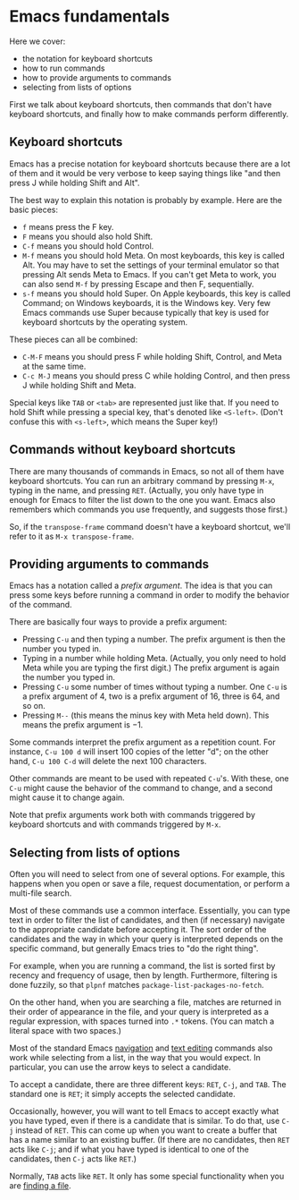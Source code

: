 # Emacs fundamentals

Here we cover:

* the notation for keyboard shortcuts
* how to run commands
* how to provide arguments to commands
* selecting from lists of options

First we talk about keyboard shortcuts, then commands that don't have
keyboard shortcuts, and finally how to make commands perform
differently.

## Keyboard shortcuts

Emacs has a precise notation for keyboard shortcuts because there are
a lot of them and it would be very verbose to keep saying things like
"and then press J while holding Shift and Alt".

The best way to explain this notation is probably by example. Here are
the basic pieces:

* `f` means press the F key.
* `F` means you should also hold Shift.
* `C-f` means you should hold Control.
* `M-f` means you should hold Meta. On most keyboards, this key is
  called Alt. You may have to set the settings of your terminal
  emulator so that pressing Alt sends Meta to Emacs. If you can't get
  Meta to work, you can also send `M-f` by pressing Escape and then F,
  sequentially.
* `s-f` means you should hold Super. On Apple keyboards, this key is
  called Command; on Windows keyboards, it is the Windows key. Very
  few Emacs commands use Super because typically that key is used for
  keyboard shortcuts by the operating system.

These pieces can all be combined:

* `C-M-F` means you should press F while holding Shift, Control, and
  Meta at the same time.
* `C-c M-J` means you should press C while holding Control, and then
  press J while holding Shift and Meta.

Special keys like `TAB` or `<tab>` are represented just like that. If
you need to hold Shift while pressing a special key, that's denoted
like `<S-left>`. (Don't confuse this with `<s-left>`, which means the
Super key!)

## Commands without keyboard shortcuts

There are many thousands of commands in Emacs, so not all of them have
keyboard shortcuts. You can run an arbitrary command by pressing
`M-x`, typing in the name, and pressing `RET`. (Actually, you only
have type in enough for Emacs to filter the list down to the one you
want. Emacs also remembers which commands you use frequently, and
suggests those first.)

So, if the `transpose-frame` command doesn't have a keyboard shortcut,
we'll refer to it as `M-x transpose-frame`.

## Providing arguments to commands

Emacs has a notation called a *prefix argument*. The idea is that you
can press some keys before running a command in order to modify the
behavior of the command.

There are basically four ways to provide a prefix argument:

* Pressing `C-u` and then typing a number. The prefix argument is then
  the number you typed in.
* Typing in a number while holding Meta. (Actually, you only need to
  hold Meta while you are typing the first digit.) The prefix argument
  is again the number you typed in.
* Pressing `C-u` some number of times without typing a number. One
  `C-u` is a prefix argument of 4, two is a prefix argument of 16,
  three is 64, and so on.
* Pressing `M--` (this means the minus key with Meta held down). This
  means the prefix argument is −1.

Some commands interpret the prefix argument as a repetition count. For
instance, `C-u 100 d` will insert 100 copies of the letter "d"; on the
other hand, `C-u 100 C-d` will delete the next 100 characters.

Other commands are meant to be used with repeated `C-u`'s. With these,
one `C-u` might cause the behavior of the command to change, and a
second might cause it to change again.

Note that prefix arguments work both with commands triggered by
keyboard shortcuts and with commands triggered by `M-x`.

## Selecting from lists of options

Often you will need to select from one of several options. For
example, this happens when you open or save a file, request
documentation, or perform a multi-file search.

Most of these commands use a common interface. Essentially, you can
type text in order to filter the list of candidates, and then (if
necessary) navigate to the appropriate candidate before accepting it.
The sort order of the candidates and the way in which your query is
interpreted depends on the specific command, but generally Emacs tries
to "do the right thing".

For example, when you are running a command, the list is sorted first
by recency and frequency of usage, then by length. Furthermore,
filtering is done fuzzily, so that `plpnf` matches
`package-list-packages-no-fetch`.

On the other hand, when you are searching a file, matches are returned
in their order of appearance in the file, and your query is
interpreted as a regular expression, with spaces turned into `.*`
tokens. (You can match a literal space with two spaces.)

Most of the standard Emacs [navigation] and [text editing] commands
also work while selecting from a list, in the way that you would
expect. In particular, you can use the arrow keys to select a
candidate.

[navigation]: navigation.md
[text editing]: editing.md

To accept a candidate, there are three different keys: `RET`, `C-j`,
and `TAB`. The standard one is `RET`; it simply accepts the selected
candidate.

Occasionally, however, you will want to tell Emacs to accept exactly
what you have typed, even if there is a candidate that is similar. To
do that, use `C-j` instead of `RET`. This can come up when you want to
create a buffer that has a name similar to an existing buffer. (If
there are no candidates, then `RET` acts like `C-j`; and if what you
have typed is identical to one of the candidates, then `C-j` acts like
`RET`.)

Normally, `TAB` acts like `RET`. It only has some special
functionality when you are [finding a file].

[finding a file]: find-files.md
